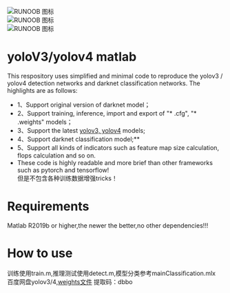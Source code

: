 ![RUNOOB 图标](https://github.com/cuixing158/yolov3-yolov4-matlab/blob/master/images/importerExporter.png)<br>
![RUNOOB 图标](https://github.com/cuixing158/yolov3-yolov4-matlab/blob/master/images/yolov4Detect.jpg)<br>
![RUNOOB 图标](https://github.com/cuixing158/yolov3-yolov4-matlab/blob/master/images/dogYolov4Detect.jpg)<br>

# yoloV3/yolov4 matlab
This respository uses simplified and minimal code to reproduce the yolov3 / yolov4 detection networks and darknet classification networks. The highlights are as follows:<br>
- 1、Support original version of darknet model；<br>
- 2、Support training, inference, import and export of "* .cfg", "* .weights" models；<br>
- 3、Support the latest [yolov3, yolov4](https://github.com/AlexeyAB/darknet) models;<br>
- 4、Support darknet classification model;**<br>
- 5、Support all kinds of indicators such as feature map size calculation, flops calculation and so on.<br>
- These code is highly readable and more brief than other frameworks such as pytorch and tensorflow!<br>
但是不包含各种训练数据增强tricks！


# Requirements
Matlab R2019b or higher,the newer the better,no other dependencies!!!

# How to use
训练使用train.m,推理测试使用detect.m,模型分类参考mainClassification.mlx<br>
百度网盘yolov3/4,[weights文件](https://pan.baidu.com/s/1UvPKSlT7K3hzeXof4ovN_A) 提取码：dbbo
